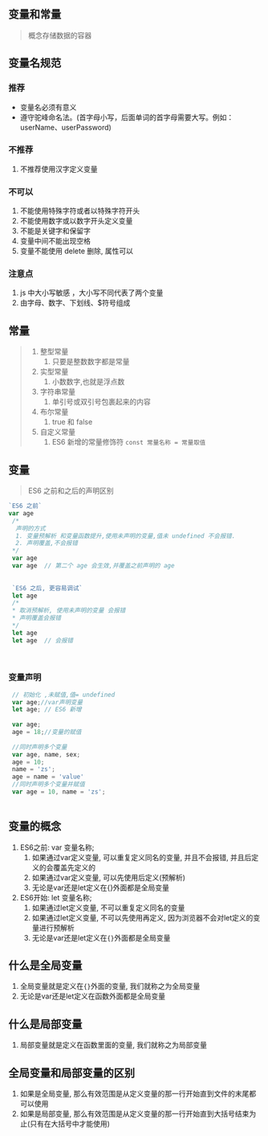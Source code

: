 ## 变量和常量

> 概念存储数据的容器

## 变量名规范

### 推荐

- 变量名必须有意义
- 遵守驼峰命名法。(首字母小写，后面单词的首字母需要大写。例如：userName、userPassword)

### 不推荐

1. 不推荐使用汉字定义变量

### 不可以

1. 不能使用特殊字符或者以特殊字符开头
2. 不能使用数字或以数字开头定义变量
3. 不能是关键字和保留字
4. 变量中间不能出现空格
4. 变量不能使用 delete 删除, 属性可以

### 注意点

1. js 中大小写敏感 ，大小写不同代表了两个变量
2. 由字母、数字、下划线、$符号组成

##  常量

> 1. 整型常量
>    1. 只要是整数数字都是常量
> 2. 实型常量
>    1. 小数数字,也就是浮点数
> 3. 字符串常量
>    1. 单引号或双引号包裹起来的内容
> 4. 布尔常量
>    1. true 和 false
> 5. 自定义常量
>    1. ES6 新增的常量修饰符 `const 常量名称 = 常量取值`

## 变量

>  ES6 之前和之后的声明区别

```javascript
`ES6 之前`
var age 
 /*
  声明的方式 
  1. 变量预解析 和变量函数提升,使用未声明的变量,值未 undefined 不会报错.
  2. 声明覆盖,不会报错
 */
 var age 
 var age  // 第二个 age 会生效,并覆盖之前声明的 age
 
 
 `ES6 之后, 更容易调试`
 let age
 /*
 * 取消预解析, 使用未声明的变量 会报错
 * 声明覆盖会报错
 */
 let age
 let age  // 会报错
 
 
```

### 变量声明

```js
 // 初始化 ,未赋值,值= undefined
 var age;//var声明变量
 let age; // ES6 新增
 
 var age;
 age = 18;//变量的赋值
 
 //同时声明多个变量
 var age, name, sex;
 age = 10;
 name = 'zs';
 age = name = 'value'
 //同时声明多个变量并赋值 
 var age = 10, name = 'zs';
 
```



## 变量的概念

1. ES6之前: var 变量名称;
   1. 如果通过var定义变量, 可以重复定义同名的变量, 并且不会报错, 并且后定义的会覆盖先定义的
   2. 如果通过var定义变量, 可以先使用后定义(预解析)
   3. 无论是var还是let定义在{}外面都是全局变量
2. ES6开始: let 变量名称;
   1. 如果通过let定义变量, 不可以重复定义同名的变量
   2. 如果通过let定义变量, 不可以先使用再定义, 因为浏览器不会对let定义的变量进行预解析
   3. 无论是var还是let定义在`{}`外面都是全局变量

## 什么是全局变量

1.  全局变量就是定义在`{}`外面的变量, 我们就称之为全局变量
2. 无论是var还是let定义在函数外面都是全局变量

## 什么是局部变量

1. 局部变量就是定义在函数里面的变量, 我们就称之为局部变量

## 全局变量和局部变量的区别

1. 如果是全局变量, 那么有效范围是从定义变量的那一行开始直到文件的末尾都可以使用
2. 如果是局部变量, 那么有效范围是从定义变量的那一行开始直到大括号结束为止(只有在大括号中才能使用)